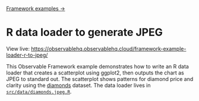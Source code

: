 [Framework examples →](../)

# R data loader to generate JPEG

View live: <https://observablehq.observablehq.cloud/framework-example-loader-r-to-jpeg/>

This Observable Framework example demonstrates how to write an R data loader that creates a scatterplot using ggplot2, then outputs the chart as JPEG to standard out. The scatterplot shows patterns for diamond price and clarity using the [diamonds](https://ggplot2.tidyverse.org/reference/diamonds.html) dataset. The data loader lives in [`src/data/diamonds.jpeg.R`](./src/data/diamonds.jpeg.R).
